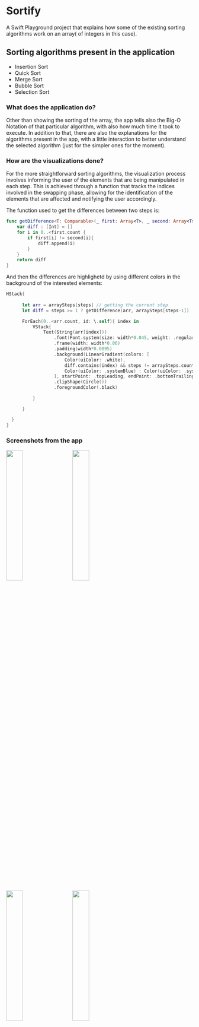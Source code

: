 # Sortify
A Swift Playground project that explains how some of the existing sorting algorithms work on an array( of integers in this case).

## Sorting algorithms present in the application
- Insertion Sort
- Quick Sort
- Merge Sort
- Bubble Sort
- Selection Sort

### What does the application do?

Other than showing the sorting of the array, the app tells also the Big-O Notation of that particular algorithm, with also how much time it took to execute. In addition to that, there are also the explanations for the algorithms present in the app, with a little interaction to better understand the selected algorithm (just for the simpler ones for the moment).

### How are the visualizations done?

For the more straightforward sorting algorithms, the visualization process involves informing the user of the elements that are being manipulated in each step. This is achieved through a function that tracks the indices involved in the swapping phase, allowing for the identification of the elements that are affected and notifying the user accordingly.

The function used to get the differences between two steps is: <br>


```swift
func getDifference<T: Comparable>(_ first: Array<T>, _ second: Array<T>) -> Array<Int>{
    var diff : [Int] = []
    for i in 0..<first.count {
        if first[i] != second[i]{
            diff.append(i)
        }
    }
    return diff
}
```
And then the differences are highlighetd by using different colors in the background of the interested elements:

```swift
HStack{
                                        
      let arr = arraySteps[steps] // getting the current step
      let diff = steps >= 1 ? getDifference(arr, arraySteps[steps-1]) : [] // getting the differences between the current and the previous step

      ForEach(0..<arr.count, id: \.self){ index in
          VStack{
              Text(String(arr[index]))
                  .font(Font.system(size: width*0.045, weight: .regular, design: .rounded))
                  .frame(width: width*0.06)
                  .padding(width*0.0095)
                  .background(LinearGradient(colors: [
                      Color(uiColor: .white),
                      diff.contains(index) && steps != arraySteps.count - 1 ? // <- ternary operator to check which indices are involved in the swapping
                      Color(uiColor: .systemBlue) : Color(uiColor: .systemRed) // color selections based on the condition of the ternary operator
                  ], startPoint: .topLeading, endPoint: .bottomTrailing))
                  .clipShape(Circle())
                  .foregroundColor(.black)

          }

      }

  }
}
```

### Screenshots from the app

<img src="https://user-images.githubusercontent.com/111139129/228561566-00d7d0e4-0c5e-40e4-8994-7690903ffc23.png" width = "30%" height="30%"> &nbsp;&nbsp;&nbsp;&nbsp;&nbsp; <img src="https://user-images.githubusercontent.com/111139129/228561557-2fa54224-a160-4d2d-8cef-0a2f8a81dac8.png" width = "30%" height="30%"> <br> <br> <img src="https://user-images.githubusercontent.com/111139129/228561547-f3db1ba8-df45-445d-b6a5-cdc9ae563813.png" width = "30%" height="30%"> &nbsp;&nbsp;&nbsp;&nbsp;&nbsp; <img src="https://user-images.githubusercontent.com/111139129/228561526-99481c05-145c-4c5b-8b23-1ab3d4111cc8.png" width = "30%" height="30%" >
